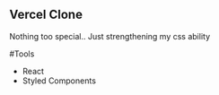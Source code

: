 ## Vercel Clone

Nothing too special.. Just strengthening my css ability

#Tools
- React
- Styled Components
